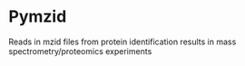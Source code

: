# Pymzid

Reads in mzid files from protein identification results in mass spectrometry/proteomics experiments

